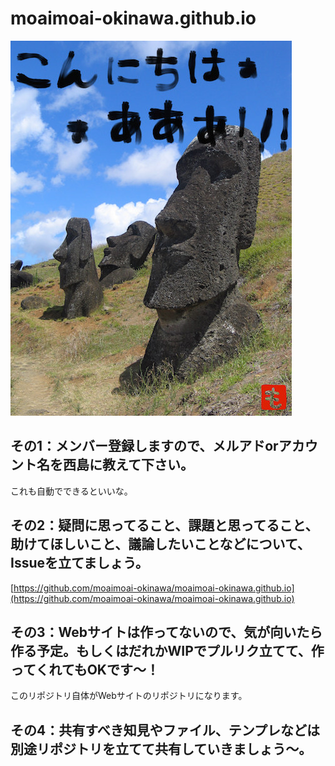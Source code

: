 # moaimoai-okinawa.github.io 

![moaimoai](images/moai.jpg)

## その1：メンバー登録しますので、メルアドorアカウント名を西島に教えて下さい。

これも自動でできるといいな。

## その2：疑問に思ってること、課題と思ってること、助けてほしいこと、議論したいことなどについて、Issueを立てましょう。

[https://github.com/moaimoai-okinawa/moaimoai-okinawa.github.io](https://github.com/moaimoai-okinawa/moaimoai-okinawa.github.io)

## その3：Webサイトは作ってないので、気が向いたら作る予定。もしくはだれかWIPでプルリク立てて、作ってくれてもOKです〜！

このリポジトリ自体がWebサイトのリポジトリになります。


## その4：共有すべき知見やファイル、テンプレなどは別途リポジトリを立てて共有していきましょう〜。

